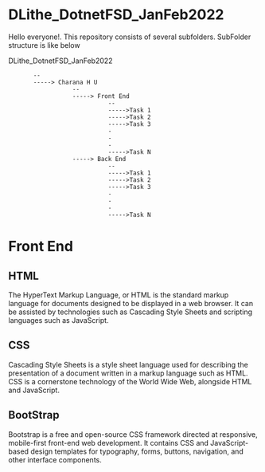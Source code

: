 # DLithe_DotnetFSD_JanFeb2022

Hello everyone!. This repository consists of several subfolders. SubFolder structure is like below

DLithe_DotnetFSD_JanFeb2022

           --
           -----> Charana H U
                      --
                      -----> Front End
                                --
                                ----->Task 1
                                ----->Task 2
                                ----->Task 3
                                -
                                -
                                -
                                ----->Task N 
                      -----> Back End
                                --      
                                ----->Task 1
                                ----->Task 2
                                ----->Task 3
                                -
                                -
                                -
                                ----->Task N


# Front End

## HTML
The HyperText Markup Language, or HTML is the standard markup language for documents designed to be displayed in a web browser. It can be assisted by technologies such as Cascading Style Sheets and scripting languages such as JavaScript.

## CSS
Cascading Style Sheets is a style sheet language used for describing the presentation of a document written in a markup language such as HTML. CSS is a cornerstone technology of the World Wide Web, alongside HTML and JavaScript.

## BootStrap
Bootstrap is a free and open-source CSS framework directed at responsive, mobile-first front-end web development. It contains CSS and JavaScript-based design templates for typography, forms, buttons, navigation, and other interface components.
